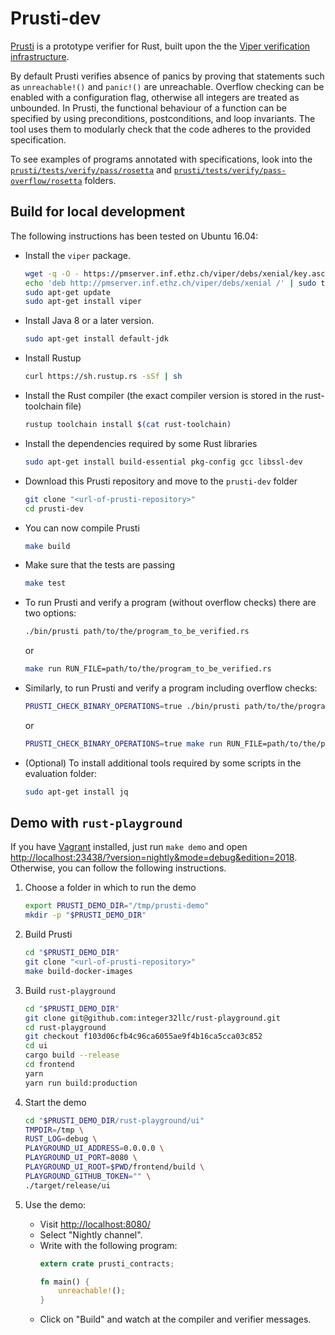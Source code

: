 Prusti-dev
==========

[Prusti](http://www.pm.inf.ethz.ch/research/prusti.html) is a prototype verifier for Rust,
built upon the the [Viper verification infrastructure](http://www.pm.inf.ethz.ch/research/viper.html).

By default Prusti verifies absence of panics by proving that statements such as `unreachable!()` and `panic!()` are unreachable.
Overflow checking can be enabled with a configuration flag, otherwise all integers are treated as unbounded.
In Prusti, the functional behaviour of a function can be specified by using preconditions, postconditions, and loop invariants.
The tool uses them to modularly check that the code adheres to the provided specification.

To see examples of programs annotated with specifications, look into the [`prusti/tests/verify/pass/rosetta`](prusti/tests/verify/pass/rosetta) and [`prusti/tests/verify/pass-overflow/rosetta`](prusti/tests/verify/pass-overflow/rosetta) folders.


Build for local development
---------------------------

The following instructions has been tested on Ubuntu 16.04:

- Install the `viper` package.

    ```bash
    wget -q -O - https://pmserver.inf.ethz.ch/viper/debs/xenial/key.asc | sudo apt-key add -
    echo 'deb http://pmserver.inf.ethz.ch/viper/debs/xenial /' | sudo tee /etc/apt/sources.list.d/viper.list
    sudo apt-get update  
    sudo apt-get install viper
    ```

- Install Java 8 or a later version.

    ```bash
    sudo apt-get install default-jdk
    ```

- Install Rustup

	```bash
	curl https://sh.rustup.rs -sSf | sh
	```

- Install the Rust compiler (the exact compiler version is stored in the rust-toolchain file)

    ```bash
    rustup toolchain install $(cat rust-toolchain)
    ```

- Install the dependencies required by some Rust libraries

	```bash
	sudo apt-get install build-essential pkg-config gcc libssl-dev
	```

- Download this Prusti repository and move to the `prusti-dev` folder

	```bash
	git clone "<url-of-prusti-repository>"
	cd prusti-dev
	```

- You can now compile Prusti

    ```bash
    make build
    ```

- Make sure that the tests are passing

    ```bash
    make test
    ```

- To run Prusti and verify a program (without overflow checks) there are two options:

    ```bash
    ./bin/prusti path/to/the/program_to_be_verified.rs
    ```

    or

    ```bash
    make run RUN_FILE=path/to/the/program_to_be_verified.rs
    ```

- Similarly, to run Prusti and verify a program including overflow checks:

    ```bash
    PRUSTI_CHECK_BINARY_OPERATIONS=true ./bin/prusti path/to/the/program_to_be_verified.rs
    ```

    or

    ```bash
    PRUSTI_CHECK_BINARY_OPERATIONS=true make run RUN_FILE=path/to/the/program_to_be_verified.rs
    ```

- (Optional) To install additional tools required by some scripts in the evaluation folder:

	```bash
	sudo apt-get install jq
	```


Demo with `rust-playground`
---------------------------

If you have [Vagrant](https://www.vagrantup.com/) installed, just run
``make demo`` and open
<http://localhost:23438/?version=nightly&mode=debug&edition=2018>.
Otherwise, you can follow the following instructions.

1. Choose a folder in which to run the demo
    ```bash
    export PRUSTI_DEMO_DIR="/tmp/prusti-demo"
    mkdir -p "$PRUSTI_DEMO_DIR"
    ```

2. Build Prusti
    ```bash
    cd "$PRUSTI_DEMO_DIR"
    git clone "<url-of-prusti-repository>"
    make build-docker-images
    ```

3. Build `rust-playground`
    ```bash
    cd "$PRUSTI_DEMO_DIR"
    git clone git@github.com:integer32llc/rust-playground.git
    cd rust-playground
    git checkout f103d06cfb4c96ca6055ae9f4b16ca5cca03c852
    cd ui
    cargo build --release
    cd frontend
    yarn
    yarn run build:production
    ```

4. Start the demo
    ```bash
    cd "$PRUSTI_DEMO_DIR/rust-playground/ui"
    TMPDIR=/tmp \
    RUST_LOG=debug \
    PLAYGROUND_UI_ADDRESS=0.0.0.0 \
    PLAYGROUND_UI_PORT=8080 \
    PLAYGROUND_UI_ROOT=$PWD/frontend/build \
    PLAYGROUND_GITHUB_TOKEN="" \
    ./target/release/ui
    ```

5. Use the demo:
    - Visit <http://localhost:8080/>
    - Select "Nightly channel".
    - Write with the following program:
        ```rust
        extern crate prusti_contracts;

        fn main() {
            unreachable!();
        }
        ```
    - Click on "Build" and watch at the compiler and verifier messages.
